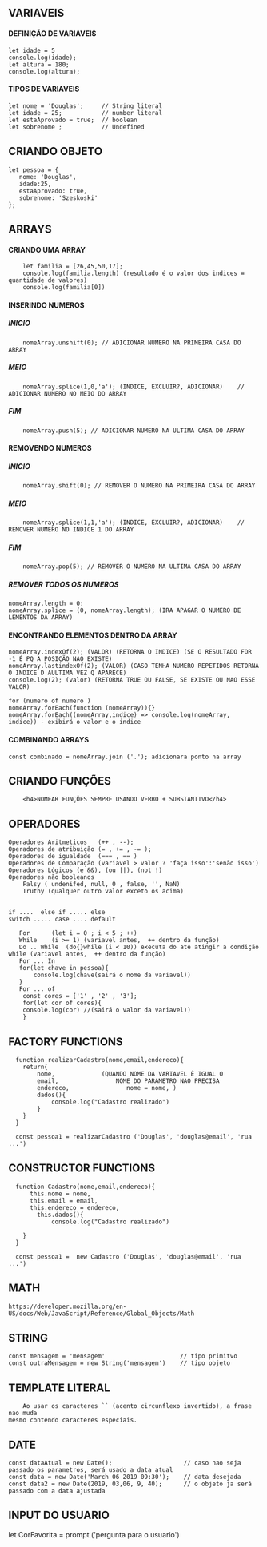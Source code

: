 <h2> VARIAVEIS</h2>

<h4>DEFINIÇÃO DE VARIAVEIS</h4>

    let idade = 5
    console.log(idade);
    let altura = 180;
    console.log(altura);

 <h4>TIPOS DE VARIAVEIS</h4>
 
    let nome = 'Douglas';     // String literal 
    let idade = 25;           // number literal
    let estaAprovado = true;  // boolean 
    let sobrenome ;           // Undefined


<h2>CRIANDO OBJETO</h2>

    let pessoa = {
       nome: 'Douglas',
       idade:25,
       estaAprovado: true,
       sobrenome: 'Szeskoski'
    };  


<h2> ARRAYS</h2> 

<h4>CRIANDO UMA ARRAY</h4>

        let familia = [26,45,50,17];
        console.log(familia.length) (resultado é o valor dos indices = quantidade de valores)
        console.log(familia[0])

<H4> INSERINDO NUMEROS</H4>

<H5>INICIO</H5>

        nomeArray.unshift(0); // ADICIONAR NUMERO NA PRIMEIRA CASA DO ARRAY  
    
<H5>MEIO</H5>

        nomeArray.splice(1,0,'a'); (INDICE, EXCLUIR?, ADICIONAR)    // ADICIONAR NUMERO NO MEIO DO ARRAY

 <H5>FIM</H5>

        nomeArray.push(5); // ADICIONAR NUMERO NA ULTIMA CASA DO ARRAY

<H4> REMOVENDO NUMEROS</H4>

<H5>INICIO</H5>

        nomeArray.shift(0); // REMOVER O NUMERO NA PRIMEIRA CASA DO ARRAY  
    
<H5>MEIO</H5>

        nomeArray.splice(1,1,'a'); (INDICE, EXCLUIR?, ADICIONAR)    // REMOVER NUMERO NO INDICE 1 DO ARRAY

 <H5>FIM</H5>

        nomeArray.pop(5); // REMOVER O NUMERO NA ULTIMA CASA DO ARRAY

<H5>REMOVER TODOS OS NUMEROS</H5>

    nomeArray.length = 0;
    nomeArray.splice = (0, nomeArray.length); (IRA APAGAR O NUMERO DE LEMENTOS DA ARRAY)


<H4>ENCONTRANDO ELEMENTOS DENTRO DA ARRAY</H4>

    nomeArray.indexOf(2); (VALOR) (RETORNA O INDICE) (SE O RESULTADO FOR -1 É PQ A POSIÇÃO NAO EXISTE)
    nomeArray.lastindexOf(2); (VALOR) (CASO TENHA NUMERO REPETIDOS RETORNA O INDICE D AULTIMA VEZ Q APARECE)
    console.log(2); (valor) (RETORNA TRUE OU FALSE, SE EXISTE OU NAO ESSE VALOR)

    for (numero of numero )
    nomeArray.forEach(function (nomeArray)){}
    nomeArray.forEach((nomeArray,indice) => console.log(nomeArray, indice)) - exibirá o valor e o indice

<H4>COMBINANDO ARRAYS</H4>

    const combinado = nomeArray.join ('.'); adicionara ponto na array
    
<h2>CRIANDO FUNÇÕES</h2>

        <h4>NOMEAR FUNÇÕES SEMPRE USANDO VERBO + SUBSTANTIVO</h4>



<H2>OPERADORES</H2>

    Operadores Aritmeticos   (++ , --);
    Operadores de atribuição (= , += , -= );
    Operadores de igualdade  (=== , == )
    Operadores de Comparação (variavel > valor ? 'faça isso':'senão isso')
    Operadores Lógicos (e &&), (ou ||), (not !)
    Operadores não booleanos 
        Falsy ( undenifed, null, 0 , false, '', NaN)
        Truthy (qualquer outro valor exceto os acima)


    if ....  else if ..... else
    switch ..... case .... default

       For      (let i = 0 ; i < 5 ; ++)
       While    (i >= 1) (variavel antes,  ++ dentro da função)
       Do .. While  (do{}while (i < 10)) executa do ate atingir a condição while (variavel antes,  ++ dentro da função)
       For ... In   
       for(let chave in pessoa){
           console.log(chave(sairá o nome da variavel))
       }
       For ... of
        const cores = ['1' , '2' , '3'];
        for(let cor of cores){
        console.log(cor) //(sairá o valor da variavel))
        }



<h2>FACTORY FUNCTIONS</h2>

      function realizarCadastro(nome,email,endereco){
        return{
            nome,             (QUANDO NOME DA VARIAVEL É IGUAL O 
            email,                NOME DO PARAMETRO NAO PRECISA 
            endereco,                nome = nome, )
            dados(){
                console.log("Cadastro realizado")
            }
        }
      }  

      const pessoa1 = realizarCadastro ('Douglas', 'douglas@email', 'rua ...')



<h2>CONSTRUCTOR FUNCTIONS</h2>

      function Cadastro(nome,email,endereco){       
          this.nome = nome,          
          this.email = email,
          this.endereco = endereco,
            this.dados(){
                console.log("Cadastro realizado")
           
        }
      }  

      const pessoa1 =  new Cadastro ('Douglas', 'douglas@email', 'rua ...')



<h2>MATH</h2>

    https://developer.mozilla.org/en-US/docs/Web/JavaScript/Reference/Global_Objects/Math



<h2>STRING</h2>

    const mensagem = 'mensagem'                     // tipo primitvo
    const outraMensagem = new String('mensagem')    // tipo objeto



<h2>TEMPLATE LITERAL</h2>

        Ao usar os caracteres `` (acento circunflexo invertido), a frase nao muda 
    mesmo contendo caracteres especiais.



<h2>DATE</h2>

    const dataAtual = new Date();                    // caso nao seja passado os parametros, será usado a data atual
    const data = new Date('March 06 2019 09:30');    // data desejada
    const data2 = new Date(2019, 03,06, 9, 40);      // o objeto ja será passado com a data ajustada


<h2>INPUT DO USUARIO</h2>

let CorFavorita = prompt ('pergunta para o usuario')
